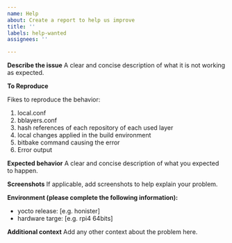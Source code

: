 ```yaml
---
name: Help
about: Create a report to help us improve
title: ''
labels: help-wanted
assignees: ''

---
```


**Describe the issue**
A clear and concise description of what it is not working as expected.

**To Reproduce**

Fikes to reproduce the behavior:
1. local.conf
2. bblayers.conf
3. hash references of each repository of each used layer
4. local changes applied in the build environment
5. bitbake command causing the error
6. Error output

**Expected behavior**
A clear and concise description of what you expected to happen.

**Screenshots**
If applicable, add screenshots to help explain your problem.

**Environment (please complete the following information):**
 - yocto release: [e.g. honister]
 - hardware targe: [e.g. rpi4 64bits]

**Additional context**
Add any other context about the problem here.
